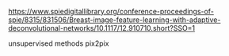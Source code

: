 https://www.spiedigitallibrary.org/conference-proceedings-of-spie/8315/831506/Breast-image-feature-learning-with-adaptive-deconvolutional-networks/10.1117/12.910710.short?SSO=1

unsupervised methods
pix2pix

